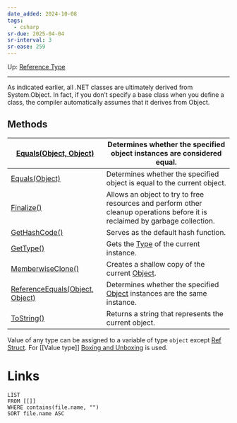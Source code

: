 ```yaml
---
date_added: 2024-10-08
tags:
  - csharp
sr-due: 2025-04-04
sr-interval: 3
sr-ease: 259
---
```

Up: [Reference Type](Reference%20Type.md)
___

As indicated earlier, all .NET classes are ultimately derived from System.Object. In fact, if you don’t
specify a base class when you define a class, the compiler automatically assumes that it derives from Object.


## Methods

| [Equals(Object, Object)](https://learn.microsoft.com/en-us/dotnet/api/system.object.equals?view=net-9.0#system-object-equals\(system-object-system-object\))                            | Determines whether the specified object instances are considered equal.                                                                             |
| --------------------------------------------------------------------------------------------------------------------------------------------------------------------------------------- | --------------------------------------------------------------------------------------------------------------------------------------------------- |
| [Equals(Object)](https://learn.microsoft.com/en-us/dotnet/api/system.object.equals?view=net-9.0#system-object-equals\(system-object\))                                                  | Determines whether the specified object is equal to the current object.                                                                             |
| [Finalize()](https://learn.microsoft.com/en-us/dotnet/api/system.object.finalize?view=net-9.0#system-object-finalize)                                                                   | Allows an object to try to free resources and perform other cleanup operations before it is reclaimed by garbage collection.                        |
| [GetHashCode()](https://learn.microsoft.com/en-us/dotnet/api/system.object.gethashcode?view=net-9.0#system-object-gethashcode)                                                          | Serves as the default hash function.                                                                                                                |
| [GetType()](https://learn.microsoft.com/en-us/dotnet/api/system.object.gettype?view=net-9.0#system-object-gettype)                                                                      | Gets the [Type](https://learn.microsoft.com/en-us/dotnet/api/system.type?view=net-9.0) of the current instance.                                     |
| [MemberwiseClone()](https://learn.microsoft.com/en-us/dotnet/api/system.object.memberwiseclone?view=net-9.0#system-object-memberwiseclone)                                              | Creates a shallow copy of the current [Object](https://learn.microsoft.com/en-us/dotnet/api/system.object?view=net-9.0).                            |
| [ReferenceEquals(Object, Object)](https://learn.microsoft.com/en-us/dotnet/api/system.object.referenceequals?view=net-9.0#system-object-referenceequals\(system-object-system-object\)) | Determines whether the specified [Object](https://learn.microsoft.com/en-us/dotnet/api/system.object?view=net-9.0) instances are the same instance. |
| [ToString()](https://learn.microsoft.com/en-us/dotnet/api/system.object.tostring?view=net-9.0#system-object-tostring)                                                                   | Returns a string that represents the current object.                                                                                                |

Value of any type can be assigned to a variable of type `object` except [Ref Struct](Ref%20Struct.md). For [[Value type]]  [Boxing and Unboxing](Boxing%20and%20Unboxing) is used.
# Links
```dataview
LIST
FROM [[]]
WHERE contains(file.name, "")
SORT file.name ASC
```
